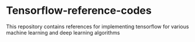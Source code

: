 # Tensorflow-reference-codes
This repository contains references for implementing tensorflow for various machine learning and deep learning algorithms
